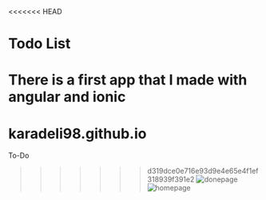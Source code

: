 <<<<<<< HEAD
# Todo List

There is a first app that I made with angular and ionic
=======
# karadeli98.github.io
To-Do
>>>>>>> d319dce0e716e93d9e4e65e4f1ef318939f391e2
![donepage](https://user-images.githubusercontent.com/52397593/99385245-c0a93780-28e1-11eb-9bbd-941d21004cb8.png)
![homepage](https://user-images.githubusercontent.com/52397593/99385253-c1da6480-28e1-11eb-9738-d117ae2a1d77.png)

